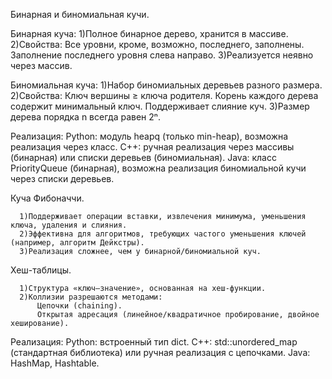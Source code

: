 Бинарная и биномиальная кучи.

Бинарная куча:
      1)Полное бинарное дерево, хранится в массиве.
      2)Свойства:
            Все уровни, кроме, возможно, последнего, заполнены.
            Заполнение последнего уровня слева направо.
      3)Реализуется неявно через массив.


Биномиальная куча:
      1)Набор биномиальных деревьев разного размера.
      2)Свойства:
              Ключ вершины ≥ ключа родителя.
              Корень каждого дерева содержит минимальный ключ.
              Поддерживает слияние куч.
      3)Размер дерева порядка n всегда равен 2ⁿ.


Реализация:
    Python: модуль heapq (только min-heap), возможна реализация через класс.
    C++: ручная реализация через массивы (бинарная) или списки деревьев (биномиальная).
    Java: класс PriorityQueue (бинарная), возможна реализация биномиальной кучи через списки деревьев.


Куча Фибоначчи.

      1)Поддерживает операции вставки, извлечения минимума, уменьшения ключа, удаления и слияния.
      2)Эффективна для алгоритмов, требующих частого уменьшения ключей (например, алгоритм Дейкстры).
      3)Реализация сложнее, чем у бинарной/биномиальной куч.


Хеш-таблицы.

      1)Структура «ключ–значение», основанная на хеш-функции.
      2)Коллизии разрешаются методами:
          Цепочки (chaining).
          Открытая адресация (линейное/квадратичное пробирование, двойное хеширование).

Реализация:
    Python: встроенный тип dict.
    C++: std::unordered_map (стандартная библиотека) или ручная реализация с цепочками.
    Java: HashMap, Hashtable.




    
